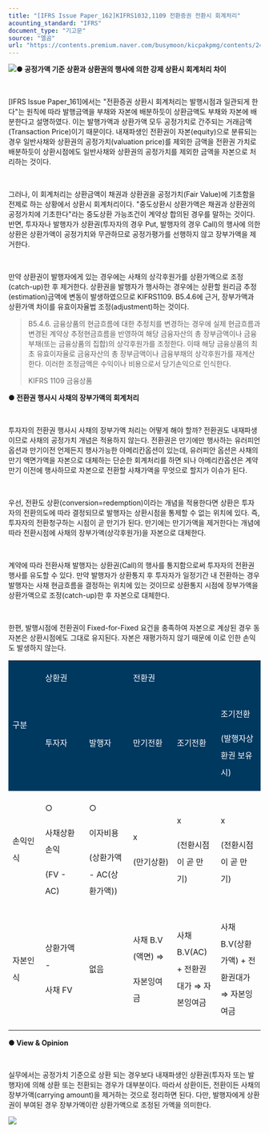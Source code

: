 ```yaml
---
title: "[IFRS Issue Paper_162]KIFRS1032,1109 전환증권 전환시 회계처리"
acounting_standard: "IFRS"
document_type: "기고문"
source: "엘곰"
url: "https://contents.premium.naver.com/busymoon/kicpakpmg/contents/240717141027113kt"
---
```

![](https://n2.news.naver.com/l.gif?type=content)**● 공정가액 기준 상환과 상환권의 행사에 의한 강제 상환시 회계처리 차이**

​

\[IFRS Issue Paper\_161\]에서는 "전환증권 상환시 회계처리는 발행시점과 일관되게 한다"는 원칙에 따라 발행금액을 부채와 자본에 배분하듯이 상환금액도 부채와 자본에 배분한다고 설명하였다. 이는 발행가액과 상환가액 모두 공정가치로 간주되는 거래금액(Transaction Price)이기 때문이다. 내재파생인 전환권이 자본(equity)으로 분류되는 경우 일반사채와 상환권의 공정가치(valuation price)를 제외한 금액을 전환권 가치로 배분하듯이 상환시점에도 일반사채와 상환권의 공정가치를 제외한 금액을 자본으로 처리하는 것이다.

​

그러나, 이 회계처리는 상환금액이 채권과 상환권을 공정가치(Fair Value)에 기초함을 전제로 하는 상황에서 상환시 회계처리이다. "중도상환시 상환가액은 채권과 상환권의 공정가치에 기초한다"라는 중도상환 가능조건이 계약상 합의된 경우를 말하는 것이다. 반면, 투자자나 발행자가 상환권(투자자의 경우 Put, 발행자의 경우 Call)의 행사에 의한 상환은 상환가액이 공정가치와 무관하므로 공정가평가를 선행하지 않고 장부가액을 제거한다.

​

만약 상환권이 발행자에게 있는 경우에는 사채의 상각후원가를 상환가액으로 조정(catch-up)한 후 제거한다. 상환권을 발행자가 행사하는 경우에는 상환할 원리금 추정(estimation)금액에 변동이 발생하였으므로 KIFRS1109. B5.4.6에 근거, 장부가액과 상환가액 차이를 유효이자율법 조정(adjustment)하는 것이다.

> B5.4.6. 금융상품의 현금흐름에 대한 추정치를 변경하는 경우에 실제 현금흐름과 변경된 계약상 추정현금흐름을 반영하여 해당 금융자산의 총 장부금액이나 금융부채(또는 금융상품의 집합)의 상각후원가를 조정한다. 이때 해당 금융상품의 최초 유효이자율로 금융자산의 총 장부금액이나 금융부채의 상각후원가를 재계산한다. 이러한 조정금액은 수익이나 비용으로서 당기손익으로 인식한다.
> 
> KIFRS 1109 금융상품

**● 전환권 행사시 사채의 장부가액의 회계처리**

​

투자자의 전환권 행사시 사채의 장부가액 처리는 어떻게 해야 할까? 전환권도 내재파생이므로 사채의 공정가치 개념은 적용하지 않는다. 전환권은 만기에만 행사하는 유러피언 옵션과 만기이전 언제든지 행사가능한 아메리칸옵션이 있는데, 유러피안 옵션은 사채의 만기 액면가액을 자본으로 대체하는 단순한 회계처리를 하면 되나 아메리칸옵션은 계약만기 이전에 행사하므로 자본으로 전환할 사채가액을 무엇으로 할지가 이슈가 된다.

​

우선, 전환도 상환(conversion=redemption)이라는 개념을 적용한다면 상환은 투자자의 전환의도에 따라 결정되므로 발행자는 상환시점을 통제할 수 없는 위치에 있다. 즉, 투자자의 전환청구하는 시점이 곧 만기가 된다. 만기에는 만기가액을 제거한다는 개념에 따라 전환시점에 사채의 장부가액(상각후원가)을 자본으로 대체한다.

​

계약에 따라 전환사채 발행자는 상환권(Call)의 행사를 통지함으로써 투자자의 전환권 행사를 유도할 수 있다. 만약 발행자가 상환통지 후 투자자가 일정기간 내 전환하는 경우 발행자는 사채 현금흐름을 결정하는 위치에 있는 것이므로 상환통지 시점에 장부가액을 상환가액으로 조정(catch-up)한 후 자본으로 대체한다.

​

한편, 발행시점에 전환권이 Fixed-for-Fixed 요건을 충족하여 자본으로 계상된 경우 동 자본은 상환시점에도 그대로 유지된다. 자본은 재평가하지 않기 때문에 이로 인한 손익도 발생하지 않는다.

<table style=""><tbody><tr><td colspan="1" rowspan="2" style="width: 13.02%; height: 43.0px;  background-color: #003960;"><div><p style="line-height:2.1;"><span style="color:#ffffff;">구분</span></p></div></td><td colspan="2" rowspan="1" style="width: 34.8%; height: 21.5px;  background-color: #003960;"><div><p style="line-height:2.1;"><span style="color:#ffffff;">상환권</span></p></div></td><td colspan="3" rowspan="1" style="width: 52.18%; height: 21.5px;  background-color: #003960;"><div><p style="line-height:2.1;"><span style="color:#ffffff;">전환권</span></p></div></td></tr><tr><td colspan="1" rowspan="1" style="width: 17.4%; height: 21.5px;  background-color: #003960;"><div><p style="line-height:2.1;"><span style="color:#ffffff;">투자자</span></p></div></td><td colspan="1" rowspan="1" style="width: 17.4%; height: 21.5px;  background-color: #003960;"><div><p style="line-height:2.1;"><span style="color:#ffffff;">발행자</span></p></div></td><td colspan="1" rowspan="1" style="width: 17.4%; height: 21.5px;  background-color: #003960;"><div><p style="line-height:2.1;"><span style="color:#ffffff;">만기전환</span></p></div></td><td colspan="1" rowspan="1" style="width: 17.4%; height: 21.5px;  background-color: #003960;"><div><p style="line-height:2.1;"><span style="color:#ffffff;">조기전환</span></p></div></td><td colspan="1" rowspan="1" style="width: 17.38%; height: 21.5px;  background-color: #003960;"><div><p style="line-height:2.1;"><span style="color:#ffffff;">조기전환</span></p></div><div><p style="line-height:2.1;"><span style="color:#ffffff;">(발행자상환권 보유시)</span></p></div></td></tr><tr><td colspan="1" rowspan="1" style="width: 13.02%; height: 15.0px;  "><div><p style="line-height:2.1;"><span style="">손익인식</span></p></div></td><td colspan="1" rowspan="1" style="width: 17.4%; height: 15.0px;  "><div><p style="line-height:2.1;"><span style="">○</span></p></div><div><p style="line-height:2.1;"><span style="">사채상환손익</span></p></div><div><p style="line-height:2.1;"><span style="">(FV - AC)</span></p></div></td><td colspan="1" rowspan="1" style="width: 17.4%; height: 15.0px;  "><div><p style="line-height:2.1;"><span style="">○</span></p></div><div><p style="line-height:2.1;"><span style="">이자비용</span></p></div><div><p style="line-height:2.1;"><span style="">(상환가액 - AC(상환가액))</span></p></div></td><td colspan="1" rowspan="1" style="width: 17.4%; height: 15.0px;  "><div><p style="line-height:2.1;"><span style="">x</span></p></div><div><p style="line-height:2.1;"><span style="">(만기상환)</span></p></div></td><td colspan="1" rowspan="1" style="width: 17.4%; height: 15.0px;  "><div><p style="line-height:2.1;"><span style="">x</span></p></div><div><p style="line-height:2.1;"><span style="">(전환시점이 곧 만기)</span></p></div></td><td colspan="1" rowspan="1" style="width: 17.38%; height: 15.0px;  "><div><p style="line-height:2.1;"><span style="">x</span></p></div><div><p style="line-height:2.1;"><span style="">(전환시점이 곧 만기)</span></p></div></td></tr><tr><td colspan="1" rowspan="1" style="width: 13.02%; height: 43.0px;  "><div><p style="line-height:2.1;"><span style="">자본인식</span></p></div></td><td colspan="1" rowspan="1" style="width: 17.4%; height: 43.0px;  "><div><p style="line-height:2.1;"><span style="">상환가액 -</span></p></div><div><p style="line-height:2.1;"><span style="">사채 FV</span></p></div></td><td colspan="1" rowspan="1" style="width: 17.4%; height: 43.0px;  "><div><p style="line-height:2.1;"><span style="">없음</span></p></div></td><td colspan="1" rowspan="1" style="width: 17.4%; height: 43.0px;  "><div><p style="line-height:2.1;"><span style="">사채 B.V (액면) </span><span style="">⇒</span></p></div><div><p style="line-height:2.1;"><span style="">자본잉여금</span></p></div></td><td colspan="1" rowspan="1" style="width: 17.4%; height: 43.0px;  "><div><p style="line-height:2.1;"><span style="">사채 B.V(</span><span style="">AC</span><span style="">) + 전환권대가 ⇒ 자본잉여금</span></p></div></td><td colspan="1" rowspan="1" style="width: 17.38%; height: 43.0px;  "><div><p style="line-height:2.1;"><span style="">사채 B.V(</span><span style="">상환가액</span><span style="">) + 전환권대가 ⇒ 자본잉여금</span></p></div></td></tr></tbody></table>

**● View & Opinion**

​

실무에서는 공정가치 기준으로 상환 되는 경우보다 내재파생인 상환권(투자자 또는 발행자)에 의해 상환 또는 전환되는 경우가 대부분이다. 따라서 상환이든, 전환이든 사채의 장부가액(carrying amount)을 제거하는 것으로 정리하면 된다. 다만, 발행자에게 상환권이 부여된 경우 장부가액이란 상환가액으로 조정된 가액을 의미한다.

![](https://dthumb-phinf.pstatic.net/dthumb?src=%22https://postfiles.pstatic.net/MjAyMzEwMjVfMjMz/MDAxNjk4MjAxMDM0MDg4.qylo5TbHbRPtYkfgIVH6qoQEK7wVj4_m5oigJS5WfOYg.B242t-AngMd9usFb7bdaeR4vjZTk4k_BZqilh4S-di8g.JPEG.busymoon/372251925_621547556731978_1875560170382197357_n.jpg?type=w773%22&service=scs&type=w800)

​

​